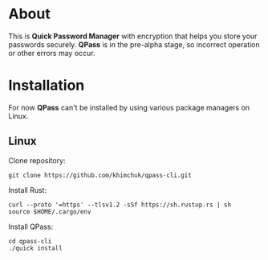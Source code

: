 # About
This is **Quick Password Manager** with encryption that helps you store your passwords securely. **QPass** is in the pre-alpha stage, so incorrect operation or other errors may occur.

# Installation
For now **QPass** can't be installed by using various package managers on Linux.

## Linux
Clone repository:
```
git clone https://github.com/khimchuk/qpass-cli.git
```

Install Rust:
```
curl --proto '=https' --tlsv1.2 -sSf https://sh.rustup.rs | sh
source $HOME/.cargo/env
```

Install QPass:
```
cd qpass-cli
./quick install 
```
